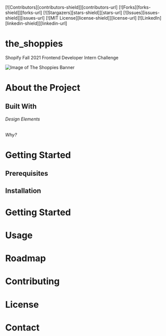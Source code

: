 [![Contributors][contributors-shield]][contributors-url]
[![Forks][forks-shield]][forks-url]
[![Stargazers][stars-shield]][stars-url]
[![Issues][issues-shield]][issues-url]
[![MIT License][license-shield]][license-url]
[![LinkedIn][linkedin-shield]][linkedin-url]

# the_shoppies
Shopify Fall 2021 Frontend Developer Intern Challenge

![Image of The Shoppies Banner](https://i.postimg.cc/qqdpqZBX/Screen-Shot-2021-05-06-at-8-07-18-PM.png)

# About the Project
## Built With 
###### Design Elements

###### Why?
  
# Getting Started
## Prerequisites
## Installation

# Getting Started

# Usage

# Roadmap

# Contributing

# License

# Contact
